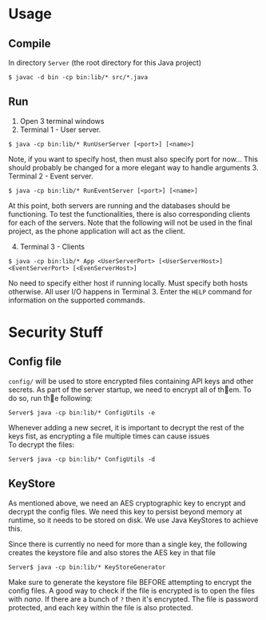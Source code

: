 # Usage

## Compile

In directory `Server` (the root directory for this Java project)

```
$ javac -d bin -cp bin:lib/* src/*.java
```

## Run

1. Open 3 terminal windows 
2. Terminal 1 - User server.
```
$ java -cp bin:lib/* RunUserServer [<port>] [<name>]
```
Note, if you want to specify host, then must also specify port for now... This should probably be changed for a more elegant way to handle arguments
3. Terminal 2 - Event server.
```
$ java -cp bin:lib/* RunEventServer [<port>] [<name>]
```
At this point, both servers are running and the databases should be functioning. To test the functionalities, there is also corresponding clients for each of the servers. Note that the following will not be used in the final project, as the phone application will act as the client.

4. Terminal 3 - Clients
```
$ java -cp bin:lib/* App <UserServerPort> [<UserServerHost>] <EventServerPort> [<EvenServerHost>]
```
No need to specify either host if running locally. Must specify both hosts otherwise.
All user I/O happens in Terminal 3. Enter the `HELP` command for information on the supported commands.  

# Security Stuff

## Config file
`config/` will be used to store encrypted files containing API keys and other secrets. As part of the server startup, we need to encrypt all of them. To do so, run the following:
```
Server$ java -cp bin:lib/* ConfigUtils -e
```
Whenever adding a new secret, it is important to decrypt the rest of the keys fist, as encrypting a file multiple times can cause issues  
To decrypt the files:
```
Server$ java -cp bin:lib/* ConfigUtils -d
```

## KeyStore
As mentioned above, we need an AES cryptographic key to encrypt and decrypt the config files. We need this key to persist beyond memory at runtime, so it needs to be stored on disk. We use Java KeyStores to achieve this.  

Since there is currently no need for more than a single key, the following creates the keystore file and also stores the AES key in that file
```
Server$ java -cp bin:lib/* KeyStoreGenerator
```
Make sure to generate the keystore file BEFORE attempting to encrypt the config files. A good way to check if the file is encrypted is to open the files with *nano*. If there are a bunch of `?` then it's encrypted.
The file is password protected, and each key within the file is also protected.